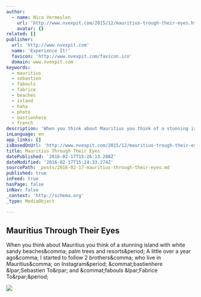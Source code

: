 ```yaml
---
author:
  - name: Nico Vermeulen
    url: 'http://www.nvexpit.com/2015/12/mauritius-trough-their-eyes.html'
    avatar: {}
related: []
publisher:
  url: 'http://www.nvexpit.com'
  name: 'Experience It!'
  favicon: 'http://www.nvexpit.com/favicon.ico'
  domain: www.nvexpit.com
keywords:
  - mauritius
  - sebastien
  - fabouls
  - fabrice
  - beaches
  - island
  - haha
  - photo
  - bastienhere
  - french
description: 'When you think about Mauritius you think of a stunning island with white sandy beaches, palm trees and resorts. A little over a year ago, I started to follow 2 brothers, who live in Mauritius, on Instagram. @bastienhere (Sebastien To) and @fabouls (Fabrice To).'
inLanguage: en
app_links: []
isBasedOnUrl: 'http://www.nvexpit.com/2015/12/mauritius-trough-their-eyes.html'
title: Mauritius Through Their Eyes
datePublished: '2016-02-17T15:26:13.288Z'
dateModified: '2016-02-17T15:24:33.274Z'
sourcePath: _posts/2016-02-17-mauritius-through-their-eyes.md
published: true
inFeed: true
hasPage: false
inNav: false
_context: 'http://schema.org'
_type: MediaObject

---
```

<article style=""><h1>Mauritius Through Their Eyes</h1><p>When you think about Mauritius you think of a stunning island with white sandy beaches&amp;comma; palm trees and resorts&amp;period; A little over a year ago&amp;comma; I started to follow 2 brothers&amp;comma; who live in Mauritius&amp;comma; on Instagram&amp;period; &amp;commat;bastienhere &amp;lpar;Sebastien To&amp;rpar; and &amp;commat;fabouls &amp;lpar;Fabrice To&amp;rpar;&amp;period;</p><img src="http://4.bp.blogspot.com/-oKLtGzgFnzQ/VmoESeXArrI/AAAAAAABXaM/wFLWZM2VhMM/s1600/Mauritius%2B%25282%2529.png" /></article>